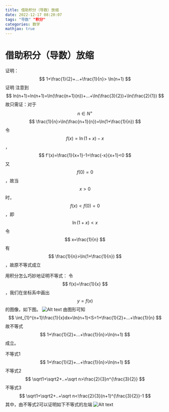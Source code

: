 ```yaml
---
title: 借助积分（导数）放缩
date: 2022-12-17 08:20:07
tags: "导数" "积分"
categories: 数学
mathjax: true
---
```

# 借助积分（导数）放缩

 证明：$$ 1+\frac{1}{2}+...+\frac{1}{n}> \ln(n+1) $$
 证明 注意到$$ ln⁡(n+1)=ln(n+1)=\ln(\frac{n+1}{n})+...+\ln(\frac{3}{2})+\ln(\frac{2}{1}) $$
故只需证：对于$$ n\in N^+ $$
$$ \frac{1}{n}>\ln(\frac{n+1}{n})=\ln(1+\frac{1}{n}) $$
令$$ f(x)=\ln(1+x)-x $$，$$ f'(x)=\frac{1}{x+1}-1=\frac{-x}{x+1}<0 $$
又$$ f(0)=0 $$，故当$$ x>0 $$时，$$ f(x)<f(0)=0 $$，即
$$ \ln(1+x)<x $$
令
$$ x=\frac{1}{n} $$
有
$$ \frac{1}{n}>\ln(1+\frac{1}{n}) $$，故原不等式成立

用积分怎么巧妙地证明不等式：
令$$ f(x)=\frac{1}{x} $$，我们在坐标系中画出$$ y=f(x) $$的图像，如下图。
![Alt text](https://pic2.zhimg.com/v2-2b26a1157d124bac14c19e8c6c3608c9_b.jpg)
由图形可知$$ \int_{1}^{n+1}\frac{1}{x}dx=\ln(n+1)<S=1+\frac{1}{2}+...+\frac{1}{n} $$
故不等式$$ 1+\frac{1}{2}+...+\frac{1}{n}>\ln(n+1) $$成立。

不等式1 $$ 1+\frac{1}{2}+...+\frac{1}{n}>\ln(n+1) $$
不等式2 $$ \sqrt1+\sqrt2+..+\sqrt n>\frac{2}{3}n^{\frac{3}{2}} $$
不等式3 $$ \sqrt1+\sqrt2+..+\sqrt n<\frac{2}{3}(n+1)^{\frac{3}{2}}-1 $$
其中，由不等式2可以证明如下不等式的左端
![Alt text](https://pic2.zhimg.com/v2-c2fd8758d8c6c3127dbcd53b386ccaf9_b.jpg)





